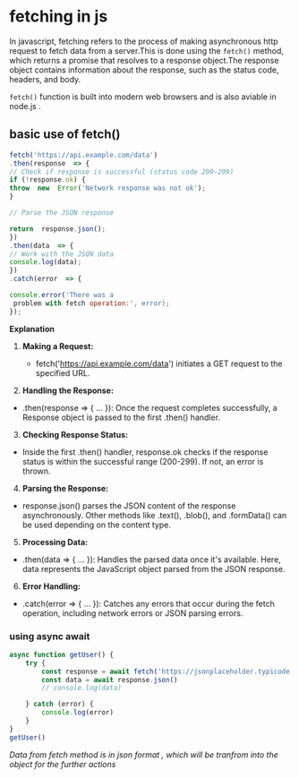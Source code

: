 # fetching in js

In javascript, fetching refers to the process of making asynchronous http request to fetch data from a server.This is done using the `fetch()` method, which returns a promise that resolves to a response object.The response object contains information about the response, such as the status code, headers, and body.

`fetch()` function is built into modern web browsers and is also aviable in node.js .

## basic use of fetch()

```javascript
fetch('https://api.example.com/data')
.then(response  => {
// Check if response is successful (status code 200-299)
if (!response.ok) {
throw  new  Error('Network response was not ok');
}

// Parse the JSON response

return  response.json();
})
.then(data  => {
// Work with the JSON data
console.log(data);
})
.catch(error  => {

console.error('There was a
 problem with fetch operation:', error);
});
```

**Explanation**

1. **Making a Request:**

   - fetch('https://api.example.com/data') initiates a GET request to the specified URL.

2. **Handling the Response:**

- .then(response => { ... }): Once the request completes successfully, a Response object is passed to the first .then() handler.

3. **Checking Response Status:**

- Inside the first .then() handler, response.ok checks if the response status is within the successful range (200-299). If not, an error is thrown.

4. **Parsing the Response:**

- response.json() parses the JSON content of the response asynchronously. Other methods like .text(), .blob(), and .formData() can be used depending on the content type.

5. **Processing Data:**

- .then(data => { ... }): Handles the parsed data once it's available. Here, data represents the JavaScript object parsed from the JSON response.

6. **Error Handling:**

- .catch(error => { ... }): Catches any errors that occur during the fetch operation, including network errors or JSON parsing errors.

### using async await

```javascript
async function getUser() {
    try {
        const response = await fetch('https://jsonplaceholder.typicode.com/users')
        const data = await response.json()
        // console.log(data)

    } catch (error) {
        console.log(error)
    }
}
getUser()
```
*Data from fetch method is in json format , which will be tranfrom into the object for the further actions*
